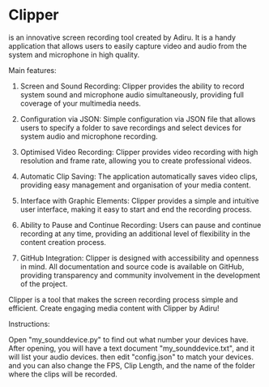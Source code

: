 # Clipper
is an innovative screen recording tool created by Adiru. It is a handy application that allows users to easily capture video and audio from the system and microphone in high quality.

Main features:

1. Screen and Sound Recording:
Clipper provides the ability to record system sound and microphone audio simultaneously, providing full coverage of your multimedia needs.

2. Configuration via JSON:
Simple configuration via JSON file that allows users to specify a folder to save recordings and select devices for system audio and microphone recording.

3. Optimised Video Recording:
Clipper provides video recording with high resolution and frame rate, allowing you to create professional videos.

4. Automatic Clip Saving:
The application automatically saves video clips, providing easy management and organisation of your media content.

5. Interface with Graphic Elements:
Clipper provides a simple and intuitive user interface, making it easy to start and end the recording process.

6. Ability to Pause and Continue Recording:
Users can pause and continue recording at any time, providing an additional level of flexibility in the content creation process.

7. GitHub Integration:
Clipper is designed with accessibility and openness in mind. All documentation and source code is available on GitHub, providing transparency and community involvement in the development of the project.

Clipper is a tool that makes the screen recording process simple and efficient. Create engaging media content with Clipper by Adiru!

Instructions:

Open "my_sounddevice.py" to find out what number your devices have.
After opening, you will have a text document "my_sounddevice.txt", and it will list your audio devices.
then edit "config.json" to match your devices.
and you can also change the FPS, Clip Length, and the name of the folder where the clips will be recorded.

